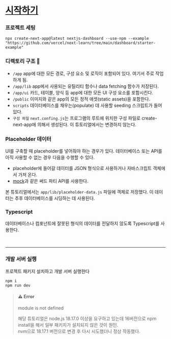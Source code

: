 # [시작하기](https://nextjs.org/learn/dashboard-app/getting-started)

### 프로젝트 세팅

```
npx create-next-app@latest nextjs-dashboard --use-npm --example "https://github.com/vercel/next-learn/tree/main/dashboard/starter-example"
```

### 디렉토리 구조 📂

- `/app` app에 대한 모든 경로, 구성 요소 및 로직이 포함되어 있다. 여기서 주로 작업하게 됨.
- `/app/lib` app에서 사용되는 유틸리티 함수나 data fetching 함수가 저장된다.
- `/app/ui` 카드, 테이블, 양식 등 app에 대한 모든 UI 구성 요소를 포함시킨다.
- `/public` 이미지와 같은 app의 모든 정적 애셋(static assets)을 포함한다.
- `scripts` 데이터베이스를 채우는(populate) 데 사용할 seeding 스크립트가 들어 있다.
- `구성 파일` `next.confing.js`는 프로그램의 루트에 위치한 구성 파일로 create-next-app에 의해서 생성된다. 이 튜토리얼에서는 변경하지 않는다.

### Placeholder 데이터

UI를 구축할 때 placeholder를 넣어줘야 하는 경우가 있다. 데이터베이스 또는 API를 아직 사용할 수 없는 경우 다음을 수행할 수 있다.

- placeholder에 들어갈 데이터를 JSON 형식으로 사용하거나 자바스크립트 객체에서 가져 온다.
- [mock](https://mockapi.io/)과 같은 써드 파티 API를 사용한다.

본 튜토리얼에서는 `app/lib/placeholder-data.js` 파일에 객체로 저장했다. 이 데이터는 추후 데이터베이스를 시딩하는 데 사용된다.

### Typescript

데이터베이스나 컴포넌트에 잘못된 형식의 데이터를 전달하지 않도록 Typescript를 사용한다.

<br/>

---

### 개발 서버 실행

프로젝트 패키지 설치하고 개발 서버 실행한다

```
npm i
npm run dev
```

> #### ⚠️ Error
>
> module is not defined
>
> 해당 튜토리얼은 node.js 18.17.0 이상을 요구하고 있는데 16버전으로 npm install을 해서 일부 패키지가 설치되지 않은 것이 원인.  
> nvm으로 18.17.1 버전으로 변경 후 다시 시도했더니 정상 작동했다.
